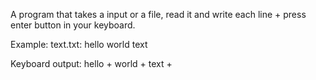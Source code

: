 A program that takes a input or a file, read it and write each line + press enter button in your keyboard.

Example:
text.txt:
  hello
  world
  text

Keyboard output:
  hello + <enter>
  world + <enter>
  text + <enter>
